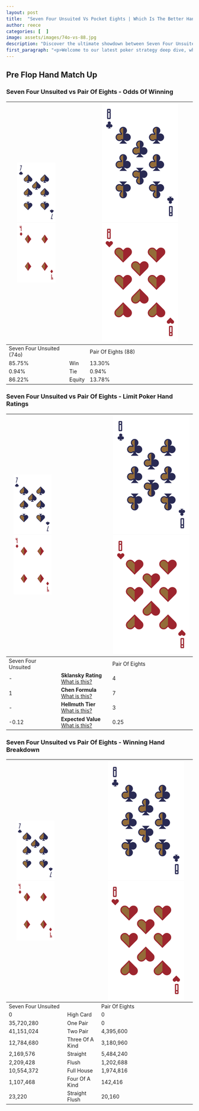 ```yaml
---
layout: post
title:  "Seven Four Unsuited Vs Pocket Eights | Which Is The Better Hand In Poker? A Complete Guide"
author: reece
categories: [  ]
image: assets/images/74o-vs-88.jpg
description: "Discover the ultimate showdown between Seven Four Unsuited and Pair Of Eights in poker! Uncover the odds, strategies, and scenarios where one hand triumphs over the other. Get ready to up your poker game with this thrilling analysis."
first_paragraph: "<p>Welcome to our latest poker strategy deep dive, where we're pitting two distinct hands against each other in a high-stakes showdown: Seven Four Unsuited vs Pair Of Eights.</p><p>In the dynamic world of poker, every decision counts, and knowing which hand holds the upper hand is key to your success at the table.</p><p>In this article, we'll dissect these two hands, explore the scenarios where one dominates the other, and equip you with the knowledge to make strategic choices that can tip the odds in your favor.</p><p>Get ready to unravel the intriguing dynamics of these poker hands and elevate your game to new heights.</p>"
---
```




[comment]: # (sp0)

## Pre Flop Hand Match Up

<div class="table hand-ratings" markdown="1"> 



### Seven Four Unsuited vs Pair Of Eights - Odds Of Winning


    
| ![image info](assets/images/hand1/7.png) ![image info](assets/images/hand1/4o.png) |  | ![image info](assets/images/hand2/8.png) ![image info](assets/images/hand2/8o.png) |
| -------- | -------- | -------- |
| Seven Four Unsuited (74o) |  | Pair Of Eights (88) |
| 85.75% | Win | 13.30% |
| 0.94% | Tie | 0.94% |
| 86.22% | Equity | 13.78% |




[comment]: # (sp1)



### Seven Four Unsuited vs Pair Of Eights - Limit Poker Hand Ratings


    
| ![image info](assets/images/hand1/7.png) ![image info](assets/images/hand1/4o.png) |  | ![image info](assets/images/hand2/8.png) ![image info](assets/images/hand2/8o.png) |
| -------- | -------- | -------- |
| Seven Four Unsuited |  | Pair Of Eights |
| - | **Sklansky Rating** [What is this?](/sklansky-rating-explained) | 4 |
| 1 | **Chen Formula** [What is this?](/chen-formula-explained) | 7 |
| - | **Hellmuth Tier** [What is this?](/Hellmuth-tier-explained) | 3 |
| -0.12 | **Expected Value** [What is this?](/expected-value-explained) | 0.25 |




[comment]: # (sp2)



### Seven Four Unsuited vs Pair Of Eights - Winning Hand Breakdown


    
| ![image info](assets/images/hand1/7.png) ![image info](assets/images/hand1/4o.png) |  | ![image info](assets/images/hand2/8.png) ![image info](assets/images/hand2/8o.png) |
| -------- | -------- | -------- |
| Seven Four Unsuited |  | Pair Of Eights |
| 0 | High Card | 0 |
| 35,720,280 | One Pair | 0 |
| 41,151,024 | Two Pair | 4,395,600 |
| 12,784,680 | Three Of A Kind | 3,180,960 |
| 2,169,576 | Straight | 5,484,240 |
| 2,209,428 | Flush | 1,202,688 |
| 10,554,372 | Full House | 1,974,816 |
| 1,107,468 | Four Of A Kind | 142,416 |
| 23,220 | Straight Flush | 20,160 |




[comment]: # (sp3)



</div>

[comment]: # (sp4)



[comment]: # (sp5)

